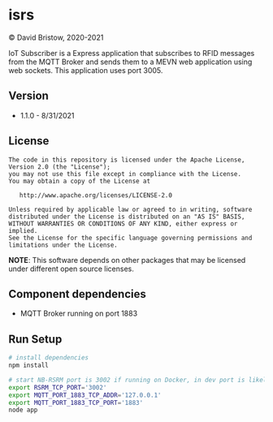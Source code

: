 # isrs
&copy; David Bristow, 2020-2021

IoT Subscriber is a Express application that subscribes to RFID messages from the MQTT Broker and sends them to a MEVN web application using web sockets. This application uses port 3005.

## Version
* 1.1.0 - 8/31/2021

## License

    The code in this repository is licensed under the Apache License, Version 2.0 (the "License");
    you may not use this file except in compliance with the License.
    You may obtain a copy of the License at

       http://www.apache.org/licenses/LICENSE-2.0

    Unless required by applicable law or agreed to in writing, software
    distributed under the License is distributed on an "AS IS" BASIS,
    WITHOUT WARRANTIES OR CONDITIONS OF ANY KIND, either express or implied.
    See the License for the specific language governing permissions and
    limitations under the License.

**NOTE**: This software depends on other packages that may be licensed under different open source licenses.


## Component dependencies
* MQTT Broker running on port 1883

## Run Setup

``` bash
# install dependencies
npm install

# start NB-RSRM port is 3002 if running on Docker, in dev port is likely 8080
export RSRM_TCP_PORT='3002'
export MQTT_PORT_1883_TCP_ADDR='127.0.0.1'
export MQTT_PORT_1883_TCP_PORT='1883'
node app
```

